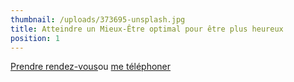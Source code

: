 ```yaml
---
thumbnail: /uploads/373695-unsplash.jpg
title: Atteindre un Mieux-Être optimal pour être plus heureux
position: 1
---
```


<a class="button" href="#">Prendre rendez-vous</a><span class="self_center">ou <a href="#">me téléphoner</a></span>
